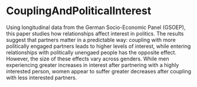 # CouplingAndPoliticalInterest

Using longitudinal data from the German Socio-Economic Panel (GSOEP), this paper studies how relationships affect interest in politics. The results suggest that partners matter in a predictable way: coupling with more politically engaged partners leads to higher levels of interest, while entering relationships with politically unengaed people has the opposite effect. However, the size of these effects vary across genders. While men experiencing greater increases in interest after partnering with a highly interested person, women appear to suffer greater decreases after coupling with less interested partners. 
